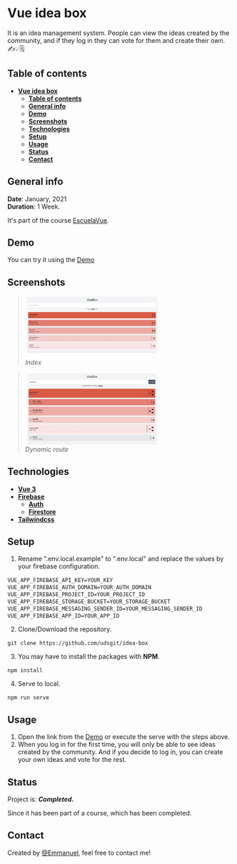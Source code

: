 # **Vue idea box**

It is an idea management system. People can view the ideas created by the community, and if they log in they can vote for them and create their own. ✍💡🗒

## **Table of contents**

- [**Vue idea box**](#vue-idea-box)
    - [**Table of contents**](#table-of-contents)
    - [**General info**](#general-info)
    - [**Demo**](#demo)
    - [**Screenshots**](#screenshots)
    - [**Technologies**](#technologies)
    - [**Setup**](#setup)
    - [**Usage**](#usage)
    - [**Status**](#status)
    - [**Contact**](#contact)

## **General info**

**Date**: January, 2021  
**Duration**: 1 Week.

It's part of the course [EscuelaVue](https://escuelavue.es/).

## **Demo**

You can try it using the [Demo](https://vue-idea-box.netlify.app/)

## **Screenshots**

> <img src="images_repo/unlogged.jpg" width="300"/><br><i>Index</i>

> <img src="images_repo/logged.jpg" width="300"/><br><i>Dynamic route</i>

## **Technologies**

- [**Vue 3**](https://v3.vuejs.org/)
- [**Firebase**](https://firebase.google.com/)
  - [**Auth**](https://firebase.google.com/docs/auth)
  - [**Firestore**](https://firebase.google.com/docs/firestore)
- [**Tailwindcss**](https://tailwindcss.com/)

## **Setup**

1. Rename ".env.local.example" to ".env.local" and replace the values by your firebase configuration.

```
VUE_APP_FIREBASE_API_KEY=YOUR_KEY
VUE_APP_FIREBASE_AUTH_DOMAIN=YOUR_AUTH_DOMAIN
VUE_APP_FIREBASE_PROJECT_ID=YOUR_PROJECT_ID
VUE_APP_FIREBASE_STORAGE_BUCKET=YOUR_STORAGE_BUCKET
VUE_APP_FIREBASE_MESSAGING_SENDER_ID=YOUR_MESSAGING_SENDER_ID
VUE_APP_FIREBASE_APP_ID=YOUR_APP_ID
```

2. Clone/Download the repository.

```console
git clone https://github.com/udsgit/idea-box
```

3. You may have to install the packages with **NPM**.

```console
npm install
```

4. Serve to local.

```console
npm run serve
```

## **Usage**

1. Open the link from the [Demo](https://vue-idea-box.netlify.app/) or execute the serve with the steps above.
2. When you log in for the first time, you will only be able to see ideas created by the community. And if you decide to log in, you can create your own ideas and vote for the rest.

## **Status**

Project is: **_Completed._**

Since it has been part of a course, which has been completed.

## **Contact**

Created by [@Emmanuel](https://www.linkedin.com/in/emagleza/), feel free to contact me!


